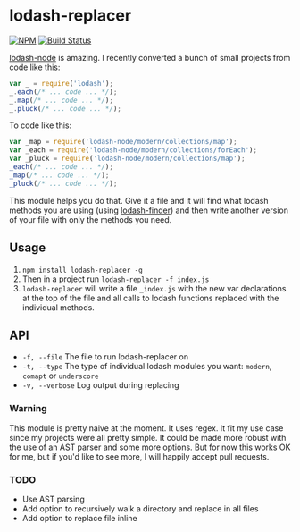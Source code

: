 lodash-replacer
==============

[![NPM](https://nodei.co/npm/lodash-replacer.png)](https://nodei.co/npm/lodash-replacer/)
[![Build Status](https://travis-ci.org/lukekarrys/lodash-replacer.png?branch=master)](https://travis-ci.org/lukekarrys/lodash-replacer)

[lodash-node](https://github.com/lodash/lodash-node) is amazing. I recently converted a bunch of small projects from code like this:

``` js
var _ = require('lodash');
_.each(/* ... code ... */);
_.map(/* ... code ... */);
_.pluck(/* ... code ... */);
```

To code like this:

``` js
var _map = require('lodash-node/modern/collections/map');
var _each = require('lodash-node/modern/collections/forEach');
var _pluck = require('lodash-node/modern/collections/map');
_each(/* ... code ... */);
_map(/* ... code ... */);
_pluck(/* ... code ... */);
```

This module helps you do that. Give it a file and it will find what lodash methods you are using (using [lodash-finder](https://github.com/spadgos/lodash-finder)) and then write another version of your file with only the methods you need.

## Usage

1. `npm install lodash-replacer -g`
2. Then in a project run `lodash-replacer -f index.js`
3. `lodash-replacer` will write a file `_index.js` with the new var declarations at the top of the file and all calls to lodash functions replaced with the individual methods.

## API

- `-f, --file` The file to run lodash-replacer on
- `-t, --type` The type of individual lodash modules you want: `modern`, `comapt` or `underscore`
- `-v, --verbose` Log output during replacing

### Warning

This module is pretty naive at the moment. It uses regex. It fit my use case since my projects were all pretty simple. It could be made more robust with the use of an AST parser and some more options. But for now this works OK for me, but if you'd like to see more, I will happily accept pull requests.

### TODO

- Use AST parsing
- Add option to recursively walk a directory and replace in all files
- Add option to replace file inline
